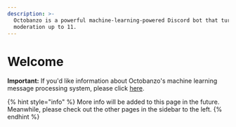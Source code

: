 ```yaml
---
description: >-
  Octobanzo is a powerful machine-learning-powered Discord bot that turns
  moderation up to 11.
---
```


# Welcome

**Important:** If you'd like information about Octobanzo's machine learning message processing system, please click [here](message-processing.md).

{% hint style="info" %}
More info will be added to this page in the future. Meanwhile, please check out the other pages in the sidebar to the left.
{% endhint %}
